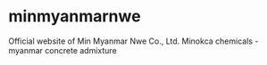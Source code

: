 # minmyanmarnwe
Official website of Min Myanmar Nwe Co., Ltd. Minokca chemicals - myanmar concrete admixture
